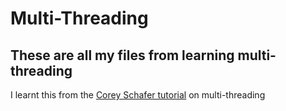 # Multi-Threading
## These are all my files from learning multi-threading
I learnt this from the [Corey Schafer tutorial](https://youtu.be/IEEhzQoKtQU) on multi-threading
